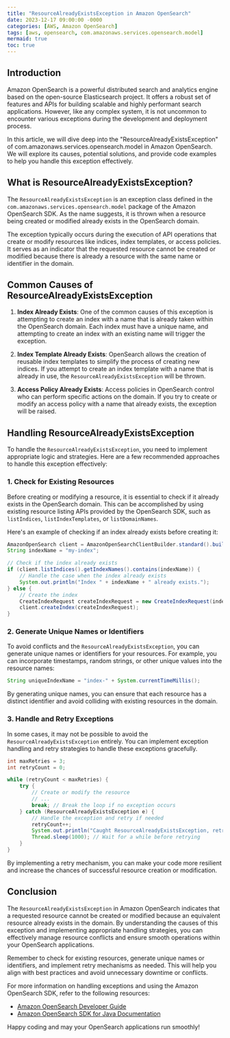 ```yaml
---
title: "ResourceAlreadyExistsException in Amazon OpenSearch"
date: 2023-12-17 09:00:00 -0000
categories: [AWS, Amazon OpenSearch]
tags: [aws, opensearch, com.amazonaws.services.opensearch.model]
mermaid: true
toc: true
---
```



## Introduction

Amazon OpenSearch is a powerful distributed search and analytics engine based on the open-source Elasticsearch project. It offers a robust set of features and APIs for building scalable and highly performant search applications. However, like any complex system, it is not uncommon to encounter various exceptions during the development and deployment process.

In this article, we will dive deep into the "ResourceAlreadyExistsException" of com.amazonaws.services.opensearch.model in Amazon OpenSearch. We will explore its causes, potential solutions, and provide code examples to help you handle this exception effectively.

## What is ResourceAlreadyExistsException?

The `ResourceAlreadyExistsException` is an exception class defined in the `com.amazonaws.services.opensearch.model` package of the Amazon OpenSearch SDK. As the name suggests, it is thrown when a resource being created or modified already exists in the OpenSearch domain.

The exception typically occurs during the execution of API operations that create or modify resources like indices, index templates, or access policies. It serves as an indicator that the requested resource cannot be created or modified because there is already a resource with the same name or identifier in the domain.

## Common Causes of ResourceAlreadyExistsException

1. **Index Already Exists**: One of the common causes of this exception is attempting to create an index with a name that is already taken within the OpenSearch domain. Each index must have a unique name, and attempting to create an index with an existing name will trigger the exception.

2. **Index Template Already Exists**: OpenSearch allows the creation of reusable index templates to simplify the process of creating new indices. If you attempt to create an index template with a name that is already in use, the `ResourceAlreadyExistsException` will be thrown.

3. **Access Policy Already Exists**: Access policies in OpenSearch control who can perform specific actions on the domain. If you try to create or modify an access policy with a name that already exists, the exception will be raised.

## Handling ResourceAlreadyExistsException

To handle the `ResourceAlreadyExistsException`, you need to implement appropriate logic and strategies. Here are a few recommended approaches to handle this exception effectively:

### 1. Check for Existing Resources

Before creating or modifying a resource, it is essential to check if it already exists in the OpenSearch domain. This can be accomplished by using existing resource listing APIs provided by the OpenSearch SDK, such as `listIndices`, `listIndexTemplates`, or `listDomainNames`.

Here's an example of checking if an index already exists before creating it:

```java
AmazonOpenSearch client = AmazonOpenSearchClientBuilder.standard().build();
String indexName = "my-index";

// Check if the index already exists
if (client.listIndices().getIndexNames().contains(indexName)) {
    // Handle the case when the index already exists
    System.out.println("Index " + indexName + " already exists.");
} else {
    // Create the index
    CreateIndexRequest createIndexRequest = new CreateIndexRequest(indexName);
    client.createIndex(createIndexRequest);
}
```

### 2. Generate Unique Names or Identifiers

To avoid conflicts and the `ResourceAlreadyExistsException`, you can generate unique names or identifiers for your resources. For example, you can incorporate timestamps, random strings, or other unique values into the resource names:

```java
String uniqueIndexName = "index-" + System.currentTimeMillis();
```

By generating unique names, you can ensure that each resource has a distinct identifier and avoid colliding with existing resources in the domain.

### 3. Handle and Retry Exceptions

In some cases, it may not be possible to avoid the `ResourceAlreadyExistsException` entirely. You can implement exception handling and retry strategies to handle these exceptions gracefully.

```java
int maxRetries = 3;
int retryCount = 0;

while (retryCount < maxRetries) {
    try {
        // Create or modify the resource
        // ...
        break; // Break the loop if no exception occurs
    } catch (ResourceAlreadyExistsException e) {
        // Handle the exception and retry if needed
        retryCount++;
        System.out.println("Caught ResourceAlreadyExistsException, retrying...");
        Thread.sleep(1000); // Wait for a while before retrying
    }
}
```

By implementing a retry mechanism, you can make your code more resilient and increase the chances of successful resource creation or modification.

## Conclusion

The `ResourceAlreadyExistsException` in Amazon OpenSearch indicates that a requested resource cannot be created or modified because an equivalent resource already exists in the domain. By understanding the causes of this exception and implementing appropriate handling strategies, you can effectively manage resource conflicts and ensure smooth operations within your OpenSearch applications.

Remember to check for existing resources, generate unique names or identifiers, and implement retry mechanisms as needed. This will help you align with best practices and avoid unnecessary downtime or conflicts.

For more information on handling exceptions and using the Amazon OpenSearch SDK, refer to the following resources:

- [Amazon OpenSearch Developer Guide](https://docs.aws.amazon.com/opensearch-service/latest/developerguide/)
- [Amazon OpenSearch SDK for Java Documentation](https://sdk.amazonaws.com/java/api/latest/software/amazon/awssdk/services/opensearch.html)

Happy coding and may your OpenSearch applications run smoothly!